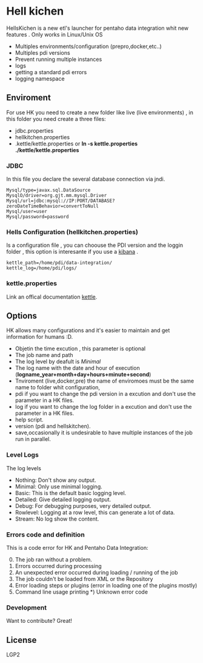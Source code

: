 # Hell kichen
HellsKichen is a new etl's launcher for pentaho data integration whit new features . Only works in Linux/Unix OS

  - Multiples environments/configuration (prepro,docker,etc..)
  - Multiples pdi versions
  - Prevent running multiple instances
  - logs
  - getting a standard pdi errors
  - logging namespace

## Enviroment
For use HK you need to create a new folder like live (live environments) , in this folder you need create a three files:
 -  jdbc.properties
 -  hellkitchen.properties
 -  .kettle/kettle.properties or **ln -s kettle.properties ./kettle/kettle.properties**
 

### JDBC
In this file you declare the several database connection via jndi. 
```
Mysql/type=javax.sql.DataSource
MysqlO/driver=org.gjt.mm.mysql.Driver
Mysql/url=jdbc:mysql://IP:PORT/DATABASE?zeroDateTimeBehavior=convertToNull
Mysql/user=user
Mysql/password=password
```
 
### Hells Configuration (hellkitchen.properties)
Is a configuration file , you can choouse the PDI version and the loggin folder , this option is interesante if you use a [kibana](https://www.elastic.co/products/kibana) .

```
kettle_path=/home/pdi/data-integration/
kettle_log=/home/pdi/logs/
```

### kettle.properties
Link an offical documentation [kettle](https://help.pentaho.com/Documentation/6.1/0P0/180/Other_Issues/000).


## Options
HK allows many configurations and it's easier to maintain and get information for humans :D.
* Objetin the time excution , this parameter is optional
* The job name and path
* The log level by deafult is *Minimal*
* The log name with the date and hour of execution (**logname_year+month+day+hours+minute+second**)
* Tnviroment (live,docker,pre) the name of enviromoes must be the same name to folder whit configuration,
* pdi if you want to change the pdi version in a excution and don't use the parameter in a HK files.
* log if you want to change the log folder in a excution and don't use the parameter in a HK files.
* help script.
* version (pdi and  hellskitchen).
* save,occasionally it is undesirable to have multiple instances of the job run in parallel.

### Level Logs
The log levels 
- Nothing: Don't show any output.
- Minimal: Only use minimal logging.
- Basic: This is the default basic logging level.
- Detailed: Give detailed logging output.
- Debug: For debugging purposes, very detailed output.
- Rowlevel: Logging at a row level, this can generate a lot of data.
- Stream: No log show the content.

### Errors code and definition
This is a code error for HK and Pentaho Data Integration:

0) The job ran without a problem.
1) Errors occurred during processing
2) An unexpected error occurred during loading / running of the job
7) The job couldn't be loaded from XML or the Repository
8) Error loading steps or plugins (error in loading one of the plugins mostly)
9) Command line usage printing
*) Unknown error code

### Development

Want to contribute? Great!

License
----
LGP2
